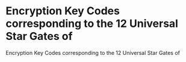 # Encryption Key Codes corresponding to the 12 Universal Star Gates of

Encryption Key Codes corresponding to the 12 Universal Star Gates of